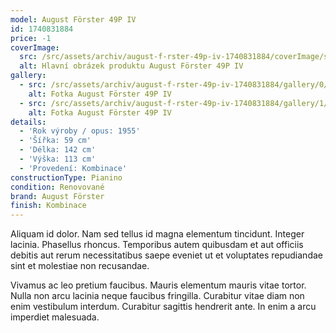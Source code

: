 ```yaml
---
model: August Förster 49P IV
id: 1740831884
price: -1
coverImage:
  src: /src/assets/archiv/august-f-rster-49p-iv-1740831884/coverImage/src.jpg
  alt: Hlavní obrázek produktu August Förster 49P IV
gallery:
  - src: /src/assets/archiv/august-f-rster-49p-iv-1740831884/gallery/0/src.jpg
    alt: Fotka August Förster 49P IV
  - src: /src/assets/archiv/august-f-rster-49p-iv-1740831884/gallery/1/src.jpg
    alt: Fotka August Förster 49P IV
details:
  - 'Rok výroby / opus: 1955'
  - 'Šířka: 59 cm'
  - 'Délka: 142 cm'
  - 'Výška: 113 cm'
  - 'Provedení: Kombinace'
constructionType: Pianino
condition: Renovované
brand: August Förster
finish: Kombinace
---
```

Aliquam id dolor. Nam sed tellus id magna elementum tincidunt. Integer lacinia. Phasellus rhoncus. Temporibus autem quibusdam et aut officiis debitis aut rerum necessitatibus saepe eveniet ut et voluptates repudiandae sint et molestiae non recusandae.

Vivamus ac leo pretium faucibus. Mauris elementum mauris vitae tortor. Nulla non arcu lacinia neque faucibus fringilla. Curabitur vitae diam non enim vestibulum interdum. Curabitur sagittis hendrerit ante. In enim a arcu imperdiet malesuada.
